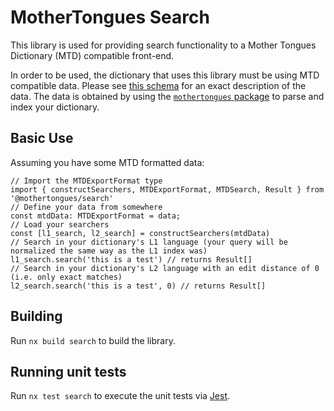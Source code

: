 # MotherTongues Search

This library is used for providing search functionality to a Mother Tongues Dictionary (MTD) compatible front-end.

In order to be used, the dictionary that uses this library must be using MTD compatible data. Please see [this schema](https://github.com/MotherTongues/mothertongues-UI/blob/165cc33fb6658c6e7765ed0d272d2040e39e918b/packages/schemas/mtd.json) for an exact description of the data. The data is obtained by using the [`mothertongues` package](https://github.com/MotherTongues/mothertongues) to parse and index your dictionary.

## Basic Use

Assuming you have some MTD formatted data:

```
// Import the MTDExportFormat type
import { constructSearchers, MTDExportFormat, MTDSearch, Result } from '@mothertongues/search'
// Define your data from somewhere
const mtdData: MTDExportFormat = data;
// Load your searchers
const [l1_search, l2_search] = constructSearchers(mtdData)
// Search in your dictionary's L1 language (your query will be normalized the same way as the L1 index was)
l1_search.search('this is a test') // returns Result[]
// Search in your dictionary's L2 language with an edit distance of 0 (i.e. only exact matches)
l2_search.search('this is a test', 0) // returns Result[]
```

## Building

Run `nx build search` to build the library.

## Running unit tests

Run `nx test search` to execute the unit tests via [Jest](https://jestjs.io).
